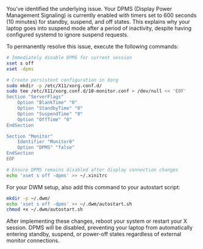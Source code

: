 You've identified the underlying issue. Your DPMS (Display Power Management Signaling) is currently enabled with timers set to 600 seconds (10 minutes) for standby, suspend, and off states. This explains why your laptop goes into suspend mode after a period of inactivity, despite having configured systemd to ignore suspend requests.

To permanently resolve this issue, execute the following commands:

```bash
# Immediately disable DPMS for current session
xset s off
xset -dpms

# Create persistent configuration in Xorg
sudo mkdir -p /etc/X11/xorg.conf.d/
sudo tee /etc/X11/xorg.conf.d/10-monitor.conf > /dev/null << 'EOF'
Section "ServerFlags"
    Option "BlankTime" "0"
    Option "StandbyTime" "0"
    Option "SuspendTime" "0"
    Option "OffTime" "0"
EndSection

Section "Monitor"
    Identifier "Monitor0"
    Option "DPMS" "false"
EndSection
EOF

# Ensure DPMS remains disabled after display connection changes
echo 'xset s off -dpms' >> ~/.xinitrc
```

For your DWM setup, also add this command to your autostart script:

```bash
mkdir -p ~/.dwm/
echo 'xset s off -dpms' >> ~/.dwm/autostart.sh
chmod +x ~/.dwm/autostart.sh
```

After implementing these changes, reboot your system or restart your X session. DPMS will be disabled, preventing your laptop from automatically entering standby, suspend, or power-off states regardless of external monitor connections.
